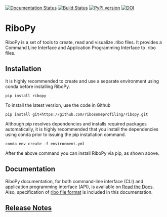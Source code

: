 [![Documentation Status](https://readthedocs.org/projects/ribopy/badge/?version=latest)](https://ribopy.readthedocs.io/en/latest/?badge=latest)
[![Build Status](https://travis-ci.com/ribosomeprofiling/ribopy.svg?branch=master)](https://travis-ci.com/ribosomeprofiling/ribopy)
[![PyPI version](https://badge.fury.io/py/ribopy.svg)](https://badge.fury.io/py/ribopy)
[![DOI](https://zenodo.org/badge/203284628.svg)](https://zenodo.org/badge/latestdoi/203284628)


# RiboPy

 RiboPy is a set of tools to create, read and visualize .ribo files. It provides a Command Line Interface and Application Programming Interface to .ribo files.

## Installation

It is highly recommended to create and use a separate environment
using conda before installing RiboPy.

`pip install ribopy`

To install the latest version, use the code in Github

`pip install git+https://github.com/ribosomeprofiling/ribopy.git`

Although pip resolves dependencies and installs required packages automatically,
it is highly recommended that you install the dependencies using conda prior to issuing the pip installation command.

`conda env create -f environment.yml`

After the above command you can install RiboPy via pip, as shown above.


## Documentation

RiboPy documentation, for both command-line interface (CLI) and application programming interface (API), is available on [Read the Docs](https://ribopy.readthedocs.io/en/latest/). Also, specification of [ribo file format](https://ribopy.readthedocs.io/en/latest/ribo_file_format.html) is included in this documentation.

## [Release Notes](https://github.com/ribosomeprofiling/ribopy/blob/master/CHANGES.md)
